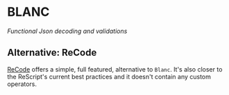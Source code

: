 # BLANC

_Functional Json decoding and validations_

## Alternative: ReCode

[ReCode](https://github.com/gaku-sei/re-code) offers a simple, full featured, alternative to `Blanc`. It's also closer to the ReScript's current best practices and it doesn't contain any custom operators.
